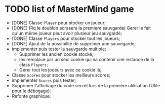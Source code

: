 # TODO list of MasterMind game

- [DONE] Classe `Player` pour stocker un joueur;
- [DONE] (Rq le doublon ecrasera la premiere sauvgarde) Gerer le fait qu'un même joueur peut avoir plusieur jeu sauvgardé;
- [DONE] Classe `Players` pour stocker tout les joueurs;
- [DONE] Ajout de la possibilité de supprimer une sauvegarde;
- implementer puis tester la sauvgarde multiple;
  - Supprimer les ancien cookie stocké;
  - les remplacé par un seul cookie qui va contenir une instance de la class `Players`;
  - Gérer tout les joueurs avec ce cookie là;
- Classe `Scores` pour stocker les meilleurs scores;
- implementer `Scores` puis tester;
- Supprimer l'affichage du code secret lors de la première utilisation (Utile pour le débogage);
- Refonte graphique;
  